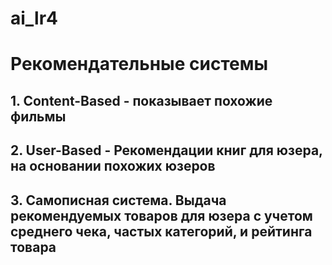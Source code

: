 # ai_lr4
# Рекомендательные системы

## 1. Content-Based - показывает похожие фильмы

## 2. User-Based - Рекомендации книг для юзера, на основании похожих юзеров

## 3. Самописная система. Выдача рекомендуемых товаров для юзера с учетом среднего чека, частых категорий, и рейтинга товара

